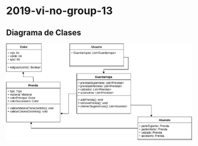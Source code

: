 # 2019-vi-no-group-13

## Diagrama de Clases

![Alt text](QueMePongo.jpg?raw=true "Diagrama de Clases")
